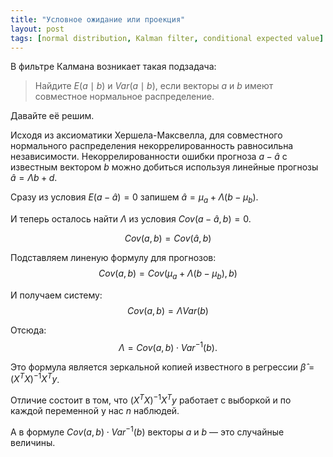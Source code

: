 ```yaml
---
title: "Условное ожидание или проекция"
layout: post
tags: [normal distribution, Kalman filter, conditional expected value]
---
```


В фильтре Калмана возникает такая подзадача:

> Найдите $E(a \mid b)$ и $Var(a \mid b)$, если векторы $a$ и $b$ имеют совместное нормальное распределение. 

Давайте её решим. 

Исходя из аксиоматики Хершела-Максвелла, для совместного нормального распределения некоррелированность равносильна независимости. 
Некоррелированности ошибки прогноза $a - \hat a$ с известным вектором $b$ можно добиться используя линейные прогнозы $\hat a = \Lambda b + d$. 

Сразу из условия $E(a - \hat a) = 0$ запишем $\hat a = \mu_a + \Lambda (b - \mu_b)$. 

И теперь осталось найти $\Lambda$ из условия $Cov(a - \hat a, b) = 0$. 

$$
Cov(a, b) = Cov(\hat a, b)
$$

Подставляем линеную формулу для прогнозов:
$$
Cov(a, b) = Cov(\mu_a + \Lambda (b - \mu_b), b)
$$

И получаем систему:
$$
Cov(a, b) = \Lambda Var(b)
$$

Отсюда:
$$
\Lambda = Cov(a, b) \cdot Var^{-1}(b).
$$

Это формула является зеркальной копией известного в регрессии $\hat\beta = (X^T X)^{-1} X^T y$.

Отличие состоит в том, что $(X^T X)^{-1} X^T y$ работает с выборкой и по каждой переменной у нас $n$ наблюдей.

А в формуле $Cov(a, b) \cdot Var^{-1}(b)$ векторы $a$ и $b$ — это случайные величины. 
